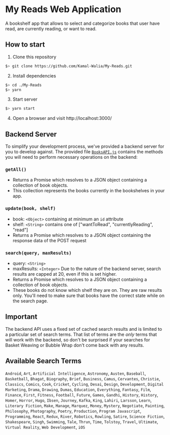 # My Reads Web Application
A bookshelf app that allows to select and categorize books that user have read, are currently reading, or want to read.


## How to start
1. Clone this repository
  ```bash
  $> git clone https://github.com/Kamal-Walia/My-Reads.git
  ```

2. Install dependencies
  ```bash
  $> cd ./My-Reads
  $> yarn
  ```

3. Start server
  ```bash
  $> yarn start
  ```

4. Open a browser and visit http://localhost:3000/


## Backend Server

To simplify your development process, we've provided a backend server for you to develop against. The provided file [`BooksAPI.js`](src/BooksAPI.js) contains the methods you will need to perform necessary operations on the backend:

### `getAll()`
* Returns a Promise which resolves to a JSON object containing a collection of book objects.
* This collection represents the books currently in the bookshelves in your app.

### `update(book, shelf)`
* book: `<Object>` containing at minimum an `id` attribute
* shelf: `<String>` contains one of ["wantToRead", "currentlyReading", "read"]  
* Returns a Promise which resolves to a JSON object containing the response data of the POST request

### `search(query, maxResults)`
* query: `<String>`
* maxResults: `<Integer>` Due to the nature of the backend server, search results are capped at 20, even if this is set higher.
* Returns a Promise which resolves to a JSON object containing a collection of book objects.
* These books do not know which shelf they are on. They are raw results only. You'll need to make sure that books have the correct state while on the search page.

## Important
The backend API uses a fixed set of cached search results and is limited to a particular set of search terms. That list of terms are the _only_ terms that will work with the backend, so don't be surprised if your searches for Basket Weaving or Bubble Wrap don't come back with any results.

## Available Search Terms
`Android`, `Art`, `Artificial Intelligence`, `Astronomy`, `Austen`, `Baseball`, `Basketball`, `Bhagat`, `Biography`, `Brief`, `Business`, `Camus`, `Cervantes`, `Christie`, `Classics`, `Comics`, `Cook`, `Cricket`, `Cycling`, `Desai`, `Design`, `Development`, `Digital Marketing`, `Drama`, `Drawing`, `Dumas`, `Education`, `Everything`, `Fantasy`, `Film`, `Finance`, `First`, `Fitness`, `Football`, `Future`, `Games`, `Gandhi`, `History`, `History`, `Homer`, `Horror`, `Hugo`, `Ibsen`, `Journey`, `Kafka`, `King`, `Lahiri`, `Larsson`, `Learn`, `Literary Fiction`, `Make`, `Manage`, `Marquez`, `Money`, `Mystery`, `Negotiate`, `Painting`, `Philosophy`, `Photography`, `Poetry`, `Production`, `Program Javascript`, `Programming`, `React`, `Redux`, `River`, `Robotics`, `Rowling`, `Satire`, `Science Fiction`, `Shakespeare`, `Singh`, `Swimming`, `Tale`, `Thrun`, `Time`, `Tolstoy`, `Travel`, `Ultimate`, `Virtual Reality`, `Web Development`, `iOS`
